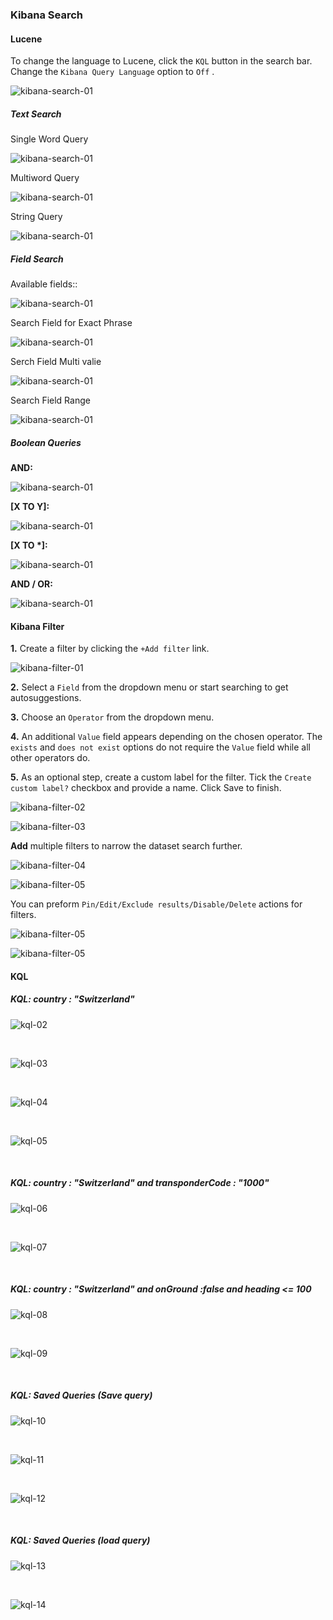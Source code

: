 ### Kibana Search

#### Lucene

To change the language to Lucene, click the `KQL` button in the search bar. Change the `Kibana Query Language` option to `Off`	.

![kibana-search-01](images/kibana-search/kibana-search-01.png)

##### Text Search

Single Word Query

![kibana-search-01](images/kibana-search/kibana-search-02.png)

Multiword Query

![kibana-search-01](images/kibana-search/kibana-search-03.png)

String Query

![kibana-search-01](images/kibana-search/kibana-search-04.png)

##### Field Search

Available fields:: 

![kibana-search-01](images/kibana-search/kibana-search-05.png)

Search Field for Exact Phrase

![kibana-search-01](images/kibana-search/kibana-search-06.png)

Serch Field Multi valie

![kibana-search-01](images/kibana-search/kibana-search-07.png)

Search Field Range

![kibana-search-01](images/kibana-search/kibana-search-08.png)


##### Boolean Queries

**AND:**

![kibana-search-01](images/kibana-search/kibana-search-09.png)

**\[X TO Y\]:**

![kibana-search-01](images/kibana-search/kibana-search-10.png)

**\[X TO \*\]:**

![kibana-search-01](images/kibana-search/kibana-search-11.png)

**AND / OR:**

![kibana-search-01](images/kibana-search/kibana-search-12.png)

#### Kibana Filter

**1.** Create a filter by clicking the `+Add filter` link.
 
![kibana-filter-01](images/kibana-search/kibana-filter-01.png)

**2.** Select a `Field` from the dropdown menu or start searching to get autosuggestions.

**3.** Choose an `Operator` from the dropdown menu.

**4.** An additional `Value` field appears depending on the chosen operator. The `exists` and `does not exist` options do not require the `Value` field while all other operators do. 

**5.** As an optional step, create a custom label for the filter. Tick the `Create custom label?` checkbox and provide a name. Click Save to finish.

![kibana-filter-02](images/kibana-search/kibana-filter-02.png)


![kibana-filter-03](images/kibana-search/kibana-filter-03.png)


**Add** multiple filters to narrow the dataset search further.

![kibana-filter-04](images/kibana-search/kibana-filter-04.png)


![kibana-filter-05](images/kibana-search/kibana-filter-05.png)

 You can preform `Pin/Edit/Exclude results/Disable/Delete` actions for filters.

![kibana-filter-05](images/kibana-search/kibana-filter-06.png)


![kibana-filter-05](images/kibana-search/kibana-filter-07.png)

#### KQL

##### **KQL:** country : "Switzerland"

![kql-02](images/kibana-search/kql-02.png)

</br>

![kql-03](images/kibana-search/kql-03.png)

</br>

![kql-04](images/kibana-search/kql-04.png)

</br>

![kql-05](images/kibana-search/kql-05.png)

</br>

##### **KQL:** country : "Switzerland" and transponderCode : "1000"

![kql-06](images/kibana-search/kql-06.png)

</br>

![kql-07](images/kibana-search/kql-07.png)

</br>

##### **KQL:** country : "Switzerland" and onGround :false and heading <= 100

![kql-08](images/kibana-search/kql-08.png)

</br>

![kql-09](images/kibana-search/kql-09.png)

</br>

##### **KQL:** Saved Queries (Save query)

![kql-10](images/kibana-search/kql-10.png)

</br>

![kql-11](images/kibana-search/kql-11.png)

</br>

![kql-12](images/kibana-search/kql-12.png)

</br>

##### **KQL:** Saved Queries (load query)

![kql-13](images/kibana-search/kql-13.png)

</br>

![kql-14](images/kibana-search/kql-14.png)


